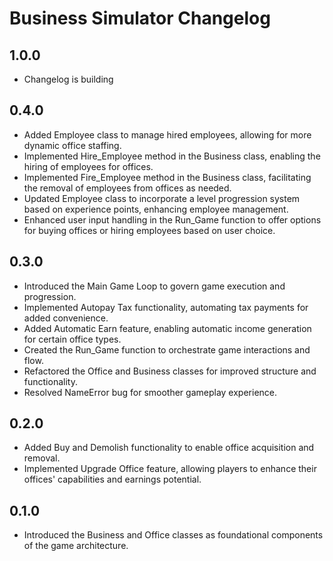 # Business Simulator Changelog

## 1.0.0
- Changelog is building

## 0.4.0
- Added Employee class to manage hired employees, allowing for more dynamic office staffing.
- Implemented Hire_Employee method in the Business class, enabling the hiring of employees for offices.
- Implemented Fire_Employee method in the Business class, facilitating the removal of employees from offices as needed.
- Updated Employee class to incorporate a level progression system based on experience points, enhancing employee management.
- Enhanced user input handling in the Run_Game function to offer options for buying offices or hiring employees based on user choice.

## 0.3.0
- Introduced the Main Game Loop to govern game execution and progression.
- Implemented Autopay Tax functionality, automating tax payments for added convenience.
- Added Automatic Earn feature, enabling automatic income generation for certain office types.
- Created the Run_Game function to orchestrate game interactions and flow.
- Refactored the Office and Business classes for improved structure and functionality.
- Resolved NameError bug for smoother gameplay experience.

## 0.2.0
- Added Buy and Demolish functionality to enable office acquisition and removal.
- Implemented Upgrade Office feature, allowing players to enhance their offices' capabilities and earnings potential.

## 0.1.0
- Introduced the Business and Office classes as foundational components of the game architecture.